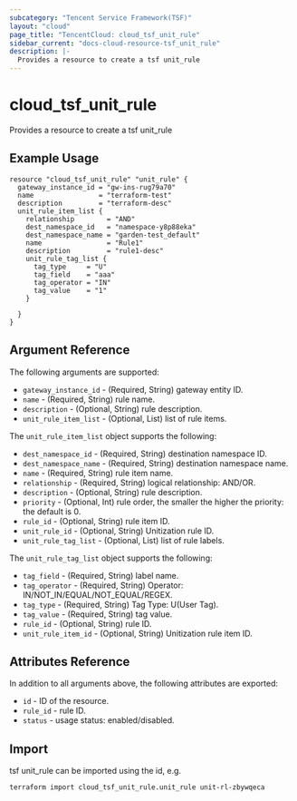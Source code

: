 ```yaml
---
subcategory: "Tencent Service Framework(TSF)"
layout: "cloud"
page_title: "TencentCloud: cloud_tsf_unit_rule"
sidebar_current: "docs-cloud-resource-tsf_unit_rule"
description: |-
  Provides a resource to create a tsf unit_rule
---
```


# cloud_tsf_unit_rule

Provides a resource to create a tsf unit_rule

## Example Usage

```hcl
resource "cloud_tsf_unit_rule" "unit_rule" {
  gateway_instance_id = "gw-ins-rug79a70"
  name                = "terraform-test"
  description         = "terraform-desc"
  unit_rule_item_list {
    relationship        = "AND"
    dest_namespace_id   = "namespace-y8p88eka"
    dest_namespace_name = "garden-test_default"
    name                = "Rule1"
    description         = "rule1-desc"
    unit_rule_tag_list {
      tag_type     = "U"
      tag_field    = "aaa"
      tag_operator = "IN"
      tag_value    = "1"
    }

  }
}
```

## Argument Reference

The following arguments are supported:

* `gateway_instance_id` - (Required, String) gateway entity ID.
* `name` - (Required, String) rule name.
* `description` - (Optional, String) rule description.
* `unit_rule_item_list` - (Optional, List) list of rule items.

The `unit_rule_item_list` object supports the following:

* `dest_namespace_id` - (Required, String) destination namespace ID.
* `dest_namespace_name` - (Required, String) destination namespace name.
* `name` - (Required, String) rule item name.
* `relationship` - (Required, String) logical relationship: AND/OR.
* `description` - (Optional, String) rule description.
* `priority` - (Optional, Int) rule order, the smaller the higher the priority: the default is 0.
* `rule_id` - (Optional, String) rule item ID.
* `unit_rule_id` - (Optional, String) Unitization rule ID.
* `unit_rule_tag_list` - (Optional, List) list of rule labels.

The `unit_rule_tag_list` object supports the following:

* `tag_field` - (Required, String) label name.
* `tag_operator` - (Required, String) Operator: IN/NOT_IN/EQUAL/NOT_EQUAL/REGEX.
* `tag_type` - (Required, String) Tag Type: U(User Tag).
* `tag_value` - (Required, String) tag value.
* `rule_id` - (Optional, String) rule ID.
* `unit_rule_item_id` - (Optional, String) Unitization rule item ID.

## Attributes Reference

In addition to all arguments above, the following attributes are exported:

* `id` - ID of the resource.
* `rule_id` - rule ID.
* `status` - usage status: enabled/disabled.


## Import

tsf unit_rule can be imported using the id, e.g.

```
terraform import cloud_tsf_unit_rule.unit_rule unit-rl-zbywqeca
```

